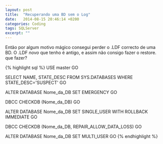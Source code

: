 ```yaml
---
layout: post
title:  "Recuperando uma BD sem o Log"
date:   2014-08-15 20:46:14 +0200
categories: Coding
tags: SQLServer
excerpt: ""
---
```

Então por algum motivo mágico consegui perder o .LDF correcto de uma BD. O .LDF *novo* que tenho é antigo, e assim não consigo fazer o restore. que fazer?

{% highlight sql %}
USE master
GO

SELECT NAME, STATE_DESC FROM SYS.DATABASES 
WHERE STATE_DESC='SUSPECT'
GO

ALTER DATABASE Nome_da_DB SET EMERGENCY
GO

DBCC CHECKDB (Nome_da_DB) 
GO

ALTER DATABASE Nome_da_DB SET SINGLE_USER WITH ROLLBACK IMMEDIATE 
GO

DBCC CHECKDB (Nome_da_DB, REPAIR_ALLOW_DATA_LOSS) 
GO

ALTER DATABASE Nome_da_DB SET MULTI_USER
GO
{% endhighlight %}
